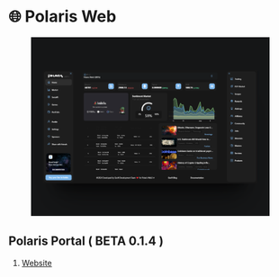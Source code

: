 # 🌐 Polaris Web

<figure><img src="../../.gitbook/assets/461shots_so.png" alt=""><figcaption></figcaption></figure>

## Polaris Portal ( BETA 0.1.4 ) <a href="#download-links-polaris-app-beta-1.2" id="download-links-polaris-app-beta-1.2"></a>

1. [Website](https://polarisweb3.org/app)​
